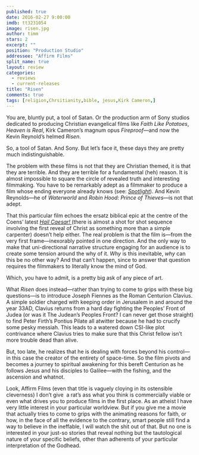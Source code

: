 ```yaml
---
published: true
date: 2016-02-27 9:00:00
imdb: tt3231054
image: risen.jpg
author: timm
stars: 2
excerpt: ""
position: "Production Studio"
addressee: "Affirm Films"
split_name: true
layout: review
categories: 
  - reviews
  - current-releases
title: "Risen"
comments: true
tags: [religion,Chrsitianity,bible, jesus,Kirk Cameron,]
---
```

You are, bluntly put, a tool of Satan. Or the production arm of Sony studios dedicated to producing Christian evangelical films like _Faith Like Potatoes_, _Heaven is Real_, Kirk Cameron’s magnum opus _Fireproof_—and now the Kevin Reynold’s helmed _Risen_.

So, a tool of Satan. And Sony. But let’s face it, these days they are pretty much indistinguishable.

The problem with these films is not that they are Christian themed, it is that they are terrible. And they are terrible for a fundamental (heh) reason. It is almost impossible to square the circle of revealed truth and interesting filmmaking. You have to be remarkably adept as a filmmaker to produce a film whose ending everyone already knows (see: [_Spotlight_](http://www.dearcastandcrew.com/content/2015/11/13/spotlight.html)). And Kevin Reynolds—he of _Waterworld_ and _Robin Hood: Prince of Thieves_—is not that adept.

That this particular film echoes the ersatz biblical epic at the centre of the Coens’ latest [_Hail Caesar!_ ](http://www.dearcastandcrew.com/content/2016/2/19/hail-caesar.html)(there is almost a shot for shot sequence involving the first reveal of Christ as something more than a simple carpenter) doesn’t help either. The real problem is that the film is—from the very first frame—inexorably pointed in one direction. And the only way to make that uni-directional narrative structure engaging for an audience is to create some tension around the why of it. _Why_ is this inevitable, _why_ can this be no other way? And that can’t happen, since to answer that question requires the filmmakers to literally know the mind of God. 

Which, you have to admit, is a pretty big ask of any piece of art. 

What _Risen_ does instead—rather than trying to come to grips with these big questions—is to introduce Joseph Fiennes as the Roman Centurion Clavius. A simple soldier charged with keeping order in Jerusalem in and around the year 33AD, Clavius returns from a hard day fighting the Peoples’ Front of Judea (or was it The Judean’s Peoples Front? I can never get those straight) to find Peter Firth’s Pontius Pilate all atwitter because he had to crucify some pesky messiah. This leads to a watered down CSI-like plot contrivance where Clavius tries to make sure that this Christ fellow isn’t more trouble dead than alive.

But, too late, he realizes that he is dealing with forces beyond his control—in this case the creator of the entirety of space-time. So the film pivots and becomes a journey to spiritual awakening for this bereft Centurion as he follows Jesus and his disciples to Galilee—with the fishing, and the ascension and whatnot.

Look, Affirm Films (even that title is vaguely cloying in its ostensible cleverness) I don’t give  a rat’s ass what you think is commercially viable or even what drives you to produce films in the first place. As an atheist I have very little interest in your particular worldview. But if you give me a movie that actually tries to come to grips with the animating reasons for faith, or how, in the face of all the evidence to the contrary, smart people still find a way to believe in the ineffable, I will watch the shit out of that. But no one is interested in your just-so stories that reveal nothing but the tautological nature of your specific beliefs, other than adherents of your particular interpretation of the Godhead.